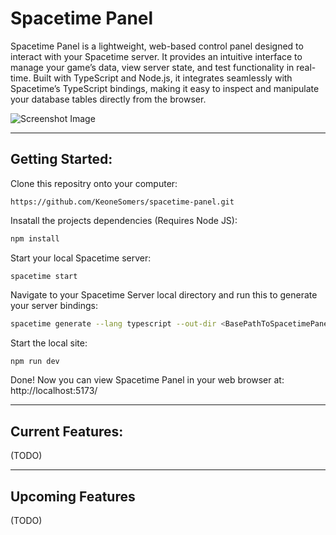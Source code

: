 # Spacetime Panel

Spacetime Panel is a lightweight, web-based control panel designed to interact with your Spacetime server. It provides
an intuitive interface to manage your game’s data, view server state, and test functionality in real-time. Built with
TypeScript and Node.js, it integrates seamlessly with Spacetime’s TypeScript bindings, making it easy to inspect and
manipulate your database tables directly from the browser.

![Screenshot Image](https://i.postimg.cc/6p56r4Lp/Screenshot-2025-10-22-141626.png)

---

## Getting Started:

Clone this repositry onto your computer:

```HTTPS
https://github.com/KeoneSomers/spacetime-panel.git
```

Insatall the projects dependencies (Requires Node JS):

```bash
npm install
```

Start your local Spacetime server:

```Spacetime CLI
spacetime start
```

Navigate to your Spacetime Server local directory and run this to generate your server bindings:

```bash
spacetime generate --lang typescript --out-dir <BasePathToSpacetimePanel>/spacetime-panel/src/spacetime_module_bindings
```

Start the local site:

```bash
npm run dev
```

Done! Now you can view Spacetime Panel in your web browser at: http://localhost:5173/

---

## Current Features:

(TODO)

 ---

## Upcoming Features

(TODO)
